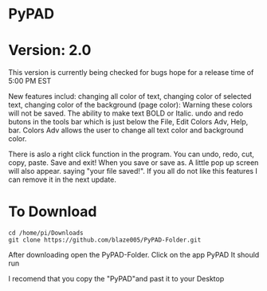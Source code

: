 # PyPAD

# Version: 2.0
This version is currently being checked for bugs hope for a release time of 5:00 PM EST

New features includ: changing all color of text, changing color of selected text, changing color of the background (page color): Warning these colors will not be saved.  The ability to make text BOLD or Italic. undo and redo butons in the tools bar which is just below the File, Edit Colors Adv, Help, bar. Colors Adv allows the user to change all text color and background color. 

There is aslo a right click function in the program. You can undo, redo, cut, copy, paste. Save and exit! When you save or save as. A little pop up screen will also appear. saying "your file saved!". If you all do not like this features I can remove it in the next update. 


# To Download

```
cd /home/pi/Downloads
git clone https://github.com/blaze005/PyPAD-Folder.git

```
After downloading open the PyPAD-Folder. Click on the app PyPAD It should run

I recomend that you copy the "PyPAD"and past it to your Desktop

